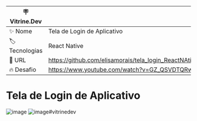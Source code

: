 | 🪧 Vitrine.Dev    |  |
| ----------- | ----------- |
| ✨ Nome     | Tela de Login de Aplicativo|
| 🏷️ Tecnologias   | React Native |
| 🚀 URL   | https://github.com/elisamorais/tela_login_ReactNAtive |
| 🔥 Desafio   | https://www.youtube.com/watch?v=GZ_QSVDTQRw |


# Tela de Login de Aplicativo

![image](https://user-images.githubusercontent.com/87885921/197007542-5e6a019c-bb6c-4255-a236-bb1a85869382.png)
![image](https://user-images.githubusercontent.com/87885921/197007734-07f4f3b9-14bd-47cc-81ef-5083cb184541.png)#vitrinedev

